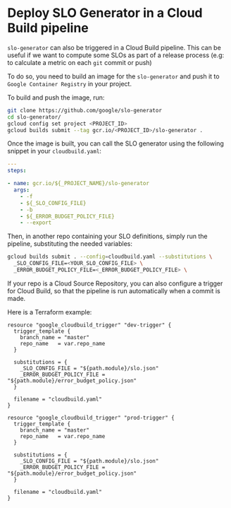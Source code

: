 # Deploy SLO Generator in a Cloud Build pipeline

`slo-generator` can also be triggered in a Cloud Build pipeline. This can be useful if we want to compute some SLOs as part of a release process (e.g: to calculate a metric on each `git` commit or push)

To do so, you need to build an image for the `slo-generator` and push it to `Google Container Registry` in your project.

To build and push the image, run:

```sh
git clone https://github.com/google/slo-generator
cd slo-generator/
gcloud config set project <PROJECT_ID>
gcloud builds submit --tag gcr.io/<PROJECT_ID>/slo-generator .
```

Once the image is built, you can call the SLO generator using the following snippet in your `cloudbuild.yaml`:

```yaml
---
steps:

- name: gcr.io/${_PROJECT_NAME}/slo-generator
  args:
    - -f
    - ${_SLO_CONFIG_FILE}
    - -b
    - ${_ERROR_BUDGET_POLICY_FILE}
    - --export
```

Then, in another repo containing your SLO definitions, simply run the pipeline, substituting the needed variables:

```sh
gcloud builds submit . --config=cloudbuild.yaml --substitutions \
  _SLO_CONFIG_FILE=<YOUR_SLO_CONFIG_FILE> \
  _ERROR_BUDGET_POLICY_FILE=<_ERROR_BUDGET_POLICY_FILE> \
```

If your repo is a Cloud Source Repository, you can also configure a trigger for
Cloud Build, so that the pipeline is run automatically when a commit is made.

Here is a Terraform example:

```hcl
resource "google_cloudbuild_trigger" "dev-trigger" {
  trigger_template {
    branch_name = "master"
    repo_name   = var.repo_name
  }

  substitutions = {
    _SLO_CONFIG_FILE = "${path.module}/slo.json"
    _ERROR_BUDGET_POLICY_FILE = "${path.module}/error_budget_policy.json"
  }

  filename = "cloudbuild.yaml"
}

resource "google_cloudbuild_trigger" "prod-trigger" {
  trigger_template {
    branch_name = "master"
    repo_name   = var.repo_name
  }

  substitutions = {
    _SLO_CONFIG_FILE = "${path.module}/slo.json"
    _ERROR_BUDGET_POLICY_FILE = "${path.module}/error_budget_policy.json"
  }

  filename = "cloudbuild.yaml"
}
```
